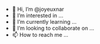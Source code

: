 - 👋 Hi, I’m @joyeuxnar
- 👀 I’m interested in ...
- 🌱 I’m currently learning ...
- 💞️ I’m looking to collaborate on ...
- 📫 How to reach me ...

<!---
joyeuxnar/joyeuxnar is a ✨ special ✨ repository because its `README.md` (this file) appears on your GitHub profile.
You can click the Preview link to take a look at your changes.
--->
